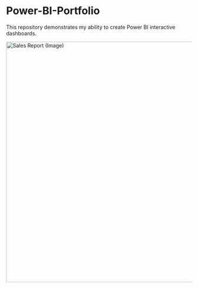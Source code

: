 # Power-BI-Portfolio
This repository demonstrates my ability to create Power BI interactive dashboards.

<img width="655" alt="Sales Report (Image)" src="https://user-images.githubusercontent.com/93969104/193637457-b7349cce-95e3-44f6-b359-b21a3ed14533.png">
